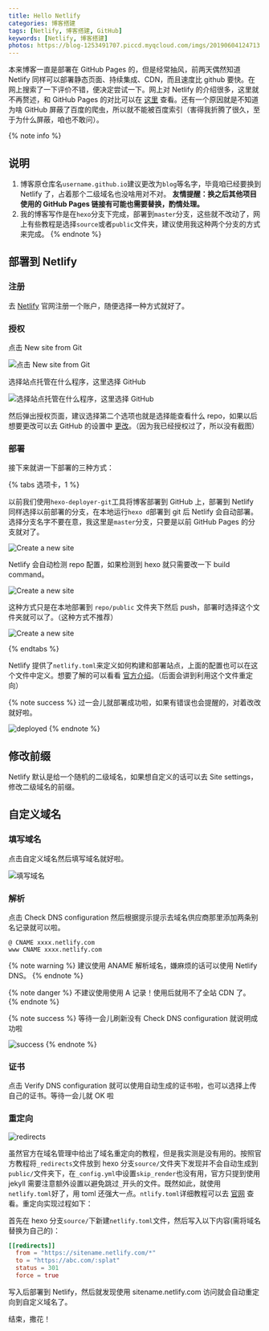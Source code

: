 ```yaml
---
title: Hello Netlify
categories: 博客搭建
tags: [Netlify, 博客搭建, GitHub]
keywords: [Netlify, 博客搭建]
photos: https://blog-1253491707.piccd.myqcloud.com/imgs/20190604124713.png/none
---
```


<!-- more -->

本来博客一直是部署在 GitHub Pages 的，但是经常抽风，前两天偶然知道 Netlify 同样可以部署静态页面、持续集成、CDN，而且速度比 github 要快。在网上搜索了一下评价不错，便决定尝试一下。网上对 Netlify 的介绍很多，这里就不再赘述，和 GitHub Pages 的对比可以在 [这里](https://www.netlify.com/github-pages-vs-netlify/) 查看。还有一个原因就是不知道为啥 GitHub 屏蔽了百度的爬虫，所以就不能被百度索引（害得我折腾了很久，至于为什么屏蔽，咱也不敢问）。

{% note info %}

## 说明

1. 博客原仓库名`username.github.io`建议更改为`blog`等名字，毕竟咱已经要换到 Netlify 了，占着那个二级域名也没啥用对不对。
   **友情提醒：换之后其他项目使用的 GitHub Pages 链接有可能也需要替换，酌情处理。**
2. 我的博客写作是在`hexo`分支下完成，部署到`master`分支，这些就不改动了，网上有些教程是选择`source`或者`public`文件夹，建议使用我这种两个分支的方式来完成。
{% endnote %}

## 部署到 Netlify

### 注册

去 [Netlify](https://app.netlify.com/signup) 官网注册一个账户，随便选择一种方式就好了。

### 授权

点击 New site from Git

![点击 New site from Git](https://blog-1253491707.piccd.myqcloud.com/imgs/20190604211358.png/style)

选择站点托管在什么程序，这里选择 GitHub

![选择站点托管在什么程序，这里选择 GitHub](https://blog-1253491707.piccd.myqcloud.com/imgs/20190604211656.png/style)

然后弹出授权页面，建议选择第二个选项也就是选择能查看什么 repo，如果以后想要更改可以去 GitHub 的设置中 [更改](https://github.com/settings/installations)。（因为我已经授权过了，所以没有截图）

### 部署

接下来就讲一下部署的三种方式：

{% tabs 选项卡，1 %}

<!-- tab 多分支 -->
以前我们使用`hexo-deployer-git`工具将博客部署到 GitHub 上，部署到 Netlify 同样选择以前部署的分支，在本地运行`hexo d`部署到 git 后 Netlify 会自动部署。
选择分支名字不要在意，我这里是`master`分支，只要是以前 GitHub Pages 的分支就对了。

![Create a new site](https://blog-1253491707.piccd.myqcloud.com/imgs/20190604213002.png/style)
<!-- endtab -->

<!-- tab source 文件夹 -->
Netlify 会自动检测 repo 配置，如果检测到 hexo 就只需要改一下 build command。

![Create a new site](https://blog-1253491707.piccd.myqcloud.com/imgs/20190605094005.png/style)
<!-- endtab -->

<!-- tab public 文件夹 -->
这种方式只是在本地部署到 `repo/public` 文件夹下然后 push，部署时选择这个文件夹就可以了。（这种方式不推荐）

![Create a new site](https://blog-1253491707.piccd.myqcloud.com/imgs/20190605100120.png/style)
<!-- endtab -->

{% endtabs %}

Netlify 提供了`netlify.toml`来定义如何构建和部署站点，上面的配置也可以在这个文件中定义。想要了解的可以看看 [官方介绍](https://www.netlify.com/docs/netlify-toml-reference/)。（后面会讲到利用这个文件重定向）

{% note success %}
过一会儿就部署成功啦，如果有错误也会提醒的，对着改改就好啦。

![deployed](https://blog-1253491707.piccd.myqcloud.com/imgs/20190605101030.png/style)
{% endnote %}

## 修改前缀

Netlify 默认是给一个随机的二级域名，如果想自定义的话可以去 Site settings，修改二级域名的前缀。

## 自定义域名

### 填写域名

点击自定义域名然后填写域名就好啦。

![填写域名](https://blog-1253491707.piccd.myqcloud.com/imgs/20190605101528.png/style)

### 解析

点击 Check DNS configuration 然后根据提示提示去域名供应商那里添加两条别名记录就可以啦。

```
@ CNAME xxxx.netlify.com
www CNAME xxxx.netlify.com
```

{% note warning %}
建议使用 ANAME 解析域名，嫌麻烦的话可以使用 Netlify DNS。
{% endnote %}

{% note danger %}
不建议使用使用 A 记录！使用后就用不了全站 CDN 了。
{% endnote %}

{% note success %}
等待一会儿刷新没有 Check DNS configuration 就说明成功啦

![success](https://blog-1253491707.piccd.myqcloud.com/imgs/20190605131827.png/style)
{% endnote %}

### 证书

点击 Verify DNS configuration 就可以使用自动生成的证书啦，也可以选择上传自己的证书。等待一会儿就 OK 啦

### 重定向

![redirects](https://blog-1253491707.piccd.myqcloud.com/imgs/20190605144519.png/style)

虽然官方在域名管理中给出了域名重定向的教程，但是我实测是没有用的。按照官方教程将`_redirects`文件放到 hexo 分支`source/`文件夹下发现并不会自动生成到`public/`文件夹下，在`_config.yml`中设置`skip_render`也没有用，官方只提到使用 jekyll 需要注意额外设置以避免跳过`_`开头的文件。既然如此，就使用`netlify.toml`好了，用 toml 还强大一点。`ntlify.toml`详细教程可以去 [官网](https://www.netlify.com/docs/netlify-toml-reference/) 查看。重定向实现过程如下：

首先在 hexo 分支`source/`下新建`netlify.toml`文件，然后写入以下内容(需将域名替换为自己的)：

``` toml source/netlify.toml
[[redirects]]
  from = "https://sitename.netlify.com/*"
  to = "https://abc.com/:splat"
  status = 301
  force = true
```

写入后部署到 Netlify，然后就发现使用 sitename.netlify.com 访问就会自动重定向到自定义域名了。

结束，撒花！
